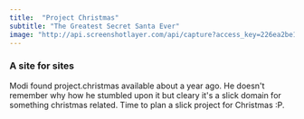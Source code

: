 ```yaml
---
title:  "Project Christmas"
subtitle: "The Greatest Secret Santa Ever"
image: "http://api.screenshotlayer.com/api/capture?access_key=226ea2be1f838d57f8378f7749a508e1&url=http://project.christmas&viewport=1440x900&width=1920"
---
```


### A site for sites

Modi found project.christmas available about a year ago. He doesn't remember why how he stumbled upon it but cleary it's a slick domain for something christmas related. Time to plan a slick project for Christmas :P.
